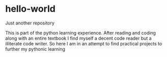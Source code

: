 # hello-world
Just another repository

This is part of the python learning experience. After reading and coding along with an entire textbook
I find myself a decent code reader but a illiterate code writer. So here I am in an attempt to find practical
projects to further my pythonic learning
